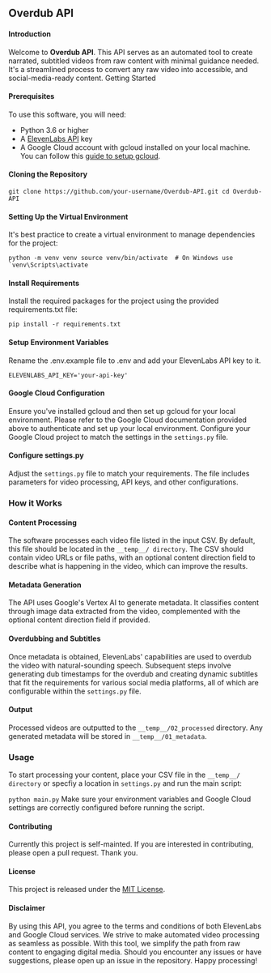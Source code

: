 ## Overdub API

#### Introduction

Welcome to **Overdub API**. This API serves as an automated tool to create narrated, subtitled videos from raw content with minimal guidance needed. It's a streamlined process to convert any raw video into accessible, and social-media-ready content.
Getting Started

#### Prerequisites

To use this software, you will need:
- Python 3.6 or higher
- A [ElevenLabs API](https://elevenlabs.io/docs/introduction) key
- A Google Cloud account with gcloud installed on your local machine. You can follow this [guide to setup gcloud](https://cloud.google.com/sdk/docs/install).
#### Cloning the Repository


`git clone https://github.com/your-username/Overdub-API.git
cd Overdub-API`
#### Setting Up the Virtual Environment

It's best practice to create a virtual environment to manage dependencies for the project:

``python -m venv venv
source venv/bin/activate  # On Windows use `venv\Scripts\activate``
#### Install Requirements

Install the required packages for the project using the provided requirements.txt file:

`pip install -r requirements.txt`
#### Setup Environment Variables

Rename the .env.example file to .env and add your ElevenLabs API key to it.

`ELEVENLABS_API_KEY='your-api-key'`
#### Google Cloud Configuration

Ensure you've installed gcloud and then set up gcloud for your local environment. Please refer to the Google Cloud documentation provided above to authenticate and set up your local environment.
Configure your Google Cloud project to match the settings in the `settings.py` file.
#### Configure settings.py

Adjust the `settings.py` file to match your requirements. The file includes parameters for video processing, API keys, and other configurations.
### How it Works

#### Content Processing

The software processes each video file listed in the input CSV. By default, this file should be located in the `__temp__/ directory`. The CSV should contain video URLs or file paths, with an optional content direction field to describe what is happening in the video, which can improve the results.
#### Metadata Generation

The API uses Google's Vertex AI to generate metadata. It classifies content through image data extracted from the video, complemented with the optional content direction field if provided.
#### Overdubbing and Subtitles

Once metadata is obtained, ElevenLabs' capabilities are used to overdub the video with natural-sounding speech. Subsequent steps involve generating dub timestamps for the overdub and creating dynamic subtitles that fit the requirements for various social media platforms, all of which are configurable within the `settings.py` file.
#### Output

Processed videos are outputted to the `__temp__/02_processed` directory. Any generated metadata will be stored in `__temp__/01_metadata`.
### Usage

To start processing your content, place your CSV file in the `__temp__/ directory` or specfiy a location in `settings.py` and run the main script:

`python main.py`
Make sure your environment variables and Google Cloud settings are correctly configured before running the script.
#### Contributing

Currently this project is self-mainted. If you are interested in contributing, please open a pull request. Thank you.
#### License

This project is released under the [MIT License](https://opensource.org/license/mit/).
#### Disclaimer

By using this API, you agree to the terms and conditions of both ElevenLabs and Google Cloud services.
We strive to make automated video processing as seamless as possible. With this tool, we simplify the path from raw content to engaging digital media. Should you encounter any issues or have suggestions, please open up an issue in the repository.
Happy processing!
